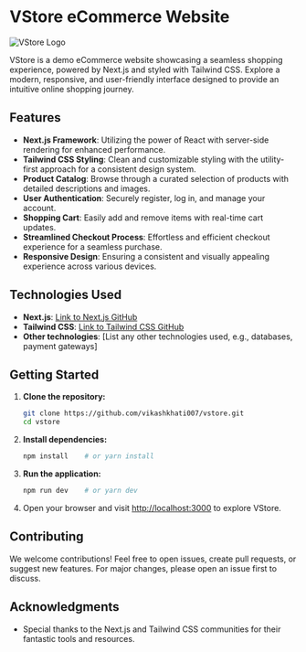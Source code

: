 # VStore eCommerce Website

![VStore Logo](link_to_logo.png)

VStore is a demo eCommerce website showcasing a seamless shopping experience, powered by Next.js and styled with Tailwind CSS. Explore a modern, responsive, and user-friendly interface designed to provide an intuitive online shopping journey.

## Features

- **Next.js Framework**: Utilizing the power of React with server-side rendering for enhanced performance.
- **Tailwind CSS Styling**: Clean and customizable styling with the utility-first approach for a consistent design system.
- **Product Catalog**: Browse through a curated selection of products with detailed descriptions and images.
- **User Authentication**: Securely register, log in, and manage your account.
- **Shopping Cart**: Easily add and remove items with real-time cart updates.
- **Streamlined Checkout Process**: Effortless and efficient checkout experience for a seamless purchase.
- **Responsive Design**: Ensuring a consistent and visually appealing experience across various devices.

## Technologies Used

- **Next.js**: [Link to Next.js GitHub](https://github.com/vercel/next.js/)
- **Tailwind CSS**: [Link to Tailwind CSS GitHub](https://github.com/tailwindlabs/tailwindcss)
- **Other technologies**: [List any other technologies used, e.g., databases, payment gateways]

## Getting Started

1. **Clone the repository:**
   ```bash
   git clone https://github.com/vikashkhati007/vstore.git
   cd vstore
   ```

2. **Install dependencies:**
   ```bash
   npm install    # or yarn install
   ```

3. **Run the application:**
   ```bash
   npm run dev    # or yarn dev
   ```

4. Open your browser and visit [http://localhost:3000](http://localhost:3000) to explore VStore.

## Contributing

We welcome contributions! Feel free to open issues, create pull requests, or suggest new features. For major changes, please open an issue first to discuss.

## Acknowledgments

- Special thanks to the Next.js and Tailwind CSS communities for their fantastic tools and resources.
